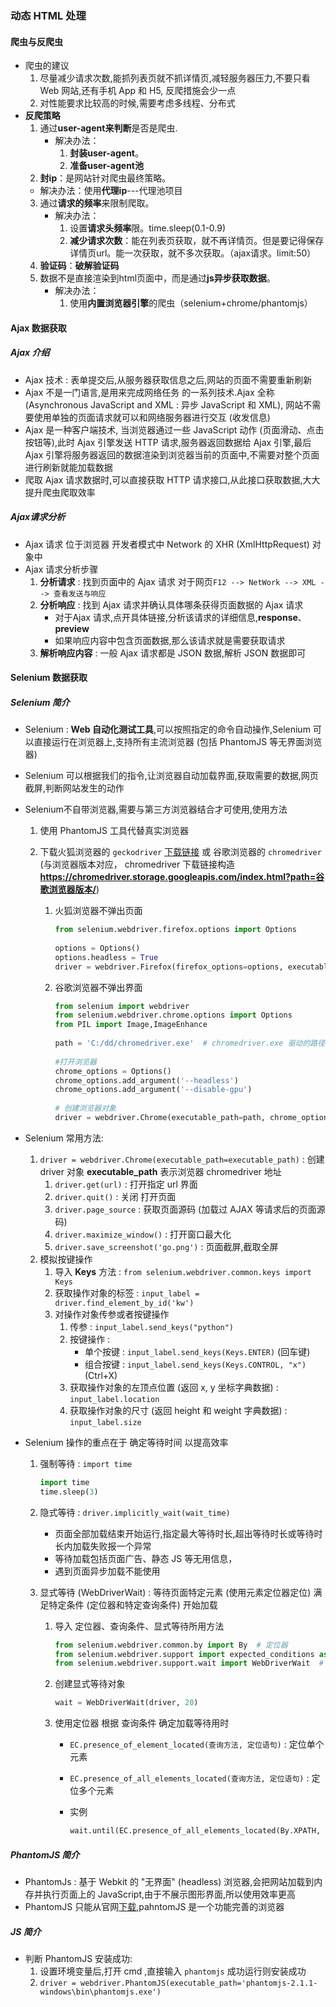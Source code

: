 ### 动态 HTML 处理

#### 爬虫与反爬虫

+ 爬虫的建议
  1. 尽量减少请求次数,能抓列表页就不抓详情页,减轻服务器压力,不要只看 Web 网站,还有手机 App 和 H5, 反爬措施会少一点
  2. 对性能要求比较高的时候,需要考虑多线程、分布式
+ **反爬策略**
  1. 通过**user-agent来判断**是否是爬虫.
     + 解决办法：
       1. **封装user-agent**。
       2. **准备user-agent池**
  2.  **封ip**：是网站针对爬虫最终策略。
     + 解决办法：使用**代理ip**---代理池项目
  3. 通过**请求的频率**来限制爬取。
     + 解决办法：
       1. 设置**请求头频率**限。time.sleep(0.1-0.9)
       2. **减少请求次数**：能在列表页获取，就不再详情页。但是要记得保存详情页url。能一次获取，就不多次获取。（ajax请求。limit:50）	   
  4. **验证码**：**破解验证码**
  5. 数据不是直接渲染到html页面中，而是通过**js异步获取数据**。
     + 解决办法：
       1. 使用**内置浏览器引擎**的爬虫（selenium+chrome/phantomjs）

#### Ajax 数据获取

##### Ajax 介绍

+ Ajax 技术 : 表单提交后,从服务器获取信息之后,网站的页面不需要重新刷新
+ Ajax 不是一门语言,是用来完成网络任务 的一系列技术.Ajax 全称 (Asynchronous JavaScript and XML : 异步 JavaScript 和 XML), 网站不需要使用单独的页面请求就可以和网络服务器进行交互 (收发信息)
+ Ajax 是一种客户端技术, 当浏览器通过一些 JavaScript 动作 (页面滑动、点击按钮等),此时 Ajax 引擎发送 HTTP 请求,服务器返回数据给 Ajax 引擎,最后 Ajax 引擎将服务器返回的数据渲染到浏览器当前的页面中,不需要对整个页面进行刷新就能加载数据
+ 爬取 Ajax 请求数据时,可以直接获取 HTTP 请求接口,从此接口获取数据,大大提升爬虫爬取效率

##### Ajax请求分析

+ Ajax 请求 位于浏览器 开发者模式中 Network 的 XHR (XmlHttpRequest) 对象中
+ Ajax 请求分析步骤
  1. **分析请求** : 找到页面中的 Ajax 请求 对于网页`F12 --> NetWork --> XML --> 查看发送与响应`
  2. **分析响应** : 找到 Ajax 请求并确认具体哪条获得页面数据的 Ajax 请求
     + 对于Ajax 请求,点开具体链接,分析该请求的详细信息,**response**、**preview**
     + 如果响应内容中包含页面数据,那么该请求就是需要获取请求
  3. **解析响应内容** : 一般 Ajax 请求都是 JSON 数据,解析 JSON 数据即可

#### Selenium 数据获取

##### Selenium 简介

+ Selenium : **Web 自动化测试工具**,可以按照指定的命令自动操作,Selenium 可以直接运行在浏览器上,支持所有主流浏览器 (包括 PhantomJS 等无界面浏览器)

+ Selenium 可以根据我们的指令,让浏览器自动加载界面,获取需要的数据,网页截屏,判断网站发生的动作

+ Selenium不自带浏览器,需要与第三方浏览器结合才可使用,使用方法

  1. 使用 PhantomJS 工具代替真实浏览器

  2. 下载火狐浏览器的 `geckodriver` [下载链接](https://github.com/mozilla/geckodriver/releases) 或 谷歌浏览器的 `chromedriver` (与浏览器版本对应， chromedriver 下载链接构造 **https://chromedriver.storage.googleapis.com/index.html?path=谷歌浏览器版本/**)

     1. 火狐浏览器不弹出页面

        ```python
        from selenium.webdriver.firefox.options import Options
         
        options = Options()
        options.headless = True
        driver = webdriver.Firefox(firefox_options=options, executable_path=ex_path)
        ```

     2. 谷歌浏览器不弹出界面

        ```python
        from selenium import webdriver
        from selenium.webdriver.chrome.options import Options
        from PIL import Image,ImageEnhance
         
        path = 'C:/dd/chromedriver.exe'  # chromedriver.exe 驱动的路径
         
        #打开浏览器
        chrome_options = Options()
        chrome_options.add_argument('--headless')
        chrome_options.add_argument('--disable-gpu')
         
        # 创建浏览器对象
        driver = webdriver.Chrome(executable_path=path, chrome_options=chrome_options)
        ```

+ Selenium 常用方法:

  1. `driver = webdriver.Chrome(executable_path=executable_path)` : 创建 driver 对象 **executable_path** 表示浏览器 chromedriver  地址
     1. `driver.get(url)` : 打开指定 url 界面
     2. `driver.quit()` : 关闭 打开页面
     3. `driver.page_source` : 获取页面源码 (加载过 AJAX 等请求后的页面源码)
     4. `driver.maximize_window()` : 打开窗口最大化
     5. `driver.save_screenshot('go.png')` : 页面截屏,截取全屏
  2. 模拟按键操作
     1. 导入 **Keys** 方法 : `from selenium.webdriver.common.keys import Keys`
     2. 获取操作对象的标签 : `input_label = driver.find_element_by_id('kw')`
     3. 对操作对象传参或者按键操作
        1. 传参 : `input_label.send_keys("python")`
        2. 按键操作 :
           + 单个按键 : `input_label.send_keys(Keys.ENTER)` (回车键)
           + 组合按键 : `input_label.send_keys(Keys.CONTROL, "x")` (Ctrl+X)
        3. 获取操作对象的左顶点位置 (返回 x, y 坐标字典数据) : `input_label.location`
        4. 获取操作对象的尺寸 (返回 height 和 weight 字典数据) : `input_label.size`

+ Selenium 操作的重点在于 确定等待时间 以提高效率

  1. 强制等待 : `import time`

     ```python
     import time
     time.sleep(3)
     ```

  2. 隐式等待 : `driver.implicitly_wait(wait_time)`

     + 页面全部加载结束开始运行,指定最大等待时长,超出等待时长或等待时长内加载失败报一个异常
     + 等待加载包括页面广告、静态 JS 等无用信息，
     + 遇到页面异步加载不能使用

  3. 显式等待 (WebDriverWait) : 等待页面特定元素 (使用元素定位器定位) 满足特定条件 (定位器和特定查询条件) 开始加载

     1. 导入 定位器、查询条件、显式等待所用方法

        ```python
        from selenium.webdriver.common.by import By  # 定位器
        from selenium.webdriver.support import expected_conditions as EC  # 查询条件
        from selenium.webdriver.support.wait import WebDriverWait  # 显式等待
        ```

     2. 创建显式等待对象

        ```python
        wait = WebDriverWait(driver, 20)
        ```

     3. 使用定位器 根据 查询条件 确定加载等待用时

        + `EC.presence_of_element_located(查询方法, 定位语句)` : 定位单个元素

        + `EC.presence_of_all_elements_located(查询方法, 定位语句)` : 定位多个元素

        + 实例

          ```python
          wait.until(EC.presence_of_all_elements_located(By.XPATH, '等待位置的 XPATH 语句'))   # 等到元素出现为止,传入定位器
          ```

          

##### PhantomJS 简介

+ PhantomJs : 基于 Webkit 的 "无界面" (headless) 浏览器,会把网站加载到内存并执行页面上的 JavaScript,由于不展示图形界面,所以使用效率更高
+ PhantomJS 只能从官网[下载](https://phantomjs.org/download.html),pahntomJS 是一个功能完善的浏览器

##### JS 简介

+ 判断 PhantomJS 安装成功:
  1. 设置环境变量后,打开 cmd ,直接输入 `phantomjs` 成功运行则安装成功
  2. `driver = webdriver.PhantomJS(executable_path='phantomjs-2.1.1-windows\bin\phantomjs.exe')`